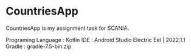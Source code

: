 # CountriesApp

CountriesApp is my assignment task for SCANIA.

Programing Language : Kotlin
IDE : Android Studio Electric Eel | 2022.1.1
Gradle : gradle-7.5-bin.zip
